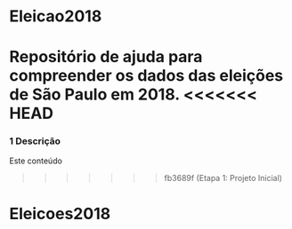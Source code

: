 # Eleicao2018
Repositório de ajuda para compreender os dados das eleições de São Paulo em 2018.
<<<<<<< HEAD
=======


### 1 Descrição

Este conteúdo
>>>>>>> fb3689f (Etapa 1: Projeto Inicial)
# Eleicoes2018
